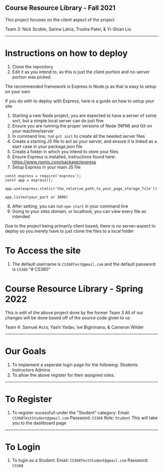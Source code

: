 ## Course Resource Library - Fall 2021

This project focuses on the client aspect of the project

Team 3: 
Nick Scoble, Sarina Lalria, Trusha Patel, & Yi-Shian Liu

--- 

# Instructions on how to deploy
1. Clone the repository
2. Edit it as you intend to, as this is just the client portion and no-server portion was picked.

The recommended framework is Express in Node.js as that is easy to setup on your own

If you do with to deploy with Express, here is a guide on how to setup your site
1. Starting a new Node project, you are expected to have a server of some sort, but a simple local server can do just fine
2. Ensure you are running the proper versions of Node (NPM) and Git on your machine/server
3. In command line, run `git init` to create all the needed server files 
4. Create a starting JS file to act as your server, and ensure it is linked as a start case in your package.json file 
5. Create a folder in which you intend to store your files
6. Ensure Express is installed, instructions found here: https://www.npmjs.com/package/express
7. Setup Express in your main JS file

```
const express = require('express');
const app = express();

app.use(express.static('the_relative_path_to_your_page_storage_file')); 

app.listen(your_port or 3000)
```

8. After setting, you can run `npm start` in your command line
9. Going to your sites domain, or localhost, you can view every file as intended

Due to the project being primarily client based, there is no server-aspect to deploy so you merely have to just clone the files to a local folder

# To Access the site
1. The default username is `CS360Test@gmail.com` and the default password is `CS360` 
"# CS360" 

# Course Resource Library - Spring 2022

This is edit of the above project done by the former Team 3
All of our changes will be done based off of the source code given to us

Team 4:
Samuel Acra, Yashi Yadav, Ive Bigirimana, & Cameron Wilder

--- 

# Our Goals
1.  To implement a seperate login page for the following:
        Students
        Instructors
        Admins
2.  To allow the above register for their assigned roles.

--- 

# To Register
1.  To register sucessfull under the "Student" category:
        Email: `CS360TestStudent@gmail.com`
        Password: `CS360`
        Role: `Student`
    This will take you to the dashboard page

---

# To Login
1.  To login as a Student:
        Email: `CS360TestStudent@gmail.com`
        Password: `CS360`